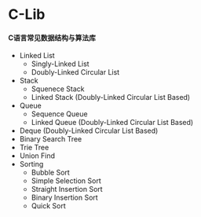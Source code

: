 # C-Lib
#### C语言常见数据结构与算法库

* Linked List
    - Singly-Linked List
    - Doubly-Linked Circular List
* Stack
    - Squenece Stack
    - Linked Stack (Doubly-Linked Circular List Based)
* Queue
    - Sequence Queue
    - Linked Queue (Doubly-Linked Circular List Based)
* Deque (Doubly-Linked Circular List Based)
* Binary Search Tree
* Trie Tree
* Union Find
* Sorting
   - Bubble Sort
   - Simple Selection Sort
   - Straight Insertion Sort
   - Binary Insertion Sort
   - Quick Sort
